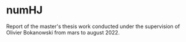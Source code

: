 # numHJ
Report of the master's thesis work conducted under the supervision of Olivier Bokanowski from mars to august 2022. 
